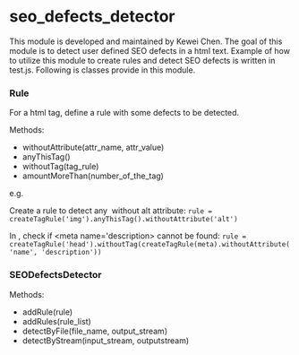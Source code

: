 # seo_defects_detector
This module is developed and maintained by Kewei Chen.
The goal of this module is to detect user defined SEO defects in a html text.
Example of how to utilize this module to create rules and detect SEO defects is written in test.js.
Following is classes provide in this module.

<h3>Rule</h3>
For a html tag, define a rule with some defects to be detected.

Methods:
- withoutAttribute(attr_name, attr_value)
- anyThisTag()
- withoutTag(tag_rule)
- amountMoreThan(number_of_the_tag)

e.g.

Create a rule to detect any <img> without alt attribute:
`rule = createTagRule('img').anyThisTag().withoutAttribute('alt')`

In <head>, check if <meta name='description> cannot be found:
`rule = createTagRule('head').withoutTag(createTagRule(meta).withoutAttribute('name', 'description'))`

<h3>SEODefectsDetector</h3>

Methods:
- addRule(rule)
- addRules(rule_list)
- detectByFile(file_name, output_stream)
- detectByStream(input_stream, outputstream)
